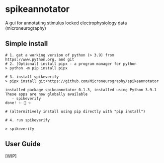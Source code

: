 # spikeannotator

A gui for annotating stimulus locked electrophysiology data (microneurography)


## Simple install
 ```{bash}
# 1. get a working version of python (> 3.9) from https://www.python.org, and git
# 2. [Optional] install pipx - a program manager for python
> python -m pip install pipx
 
# 3. install spikeverify
> pipx install git+https://github.com/Microneurography/spikeannotator

installed package spikeannotator 0.1.3, installed using Python 3.9.1
These apps are now globally available
    - spikeverify
done! ✨ 🌟 ✨

# (alternitively install using pip directly with "pip install")

# 4. run spikeverify

> spikeverify
```

## User Guide

[WIP]

